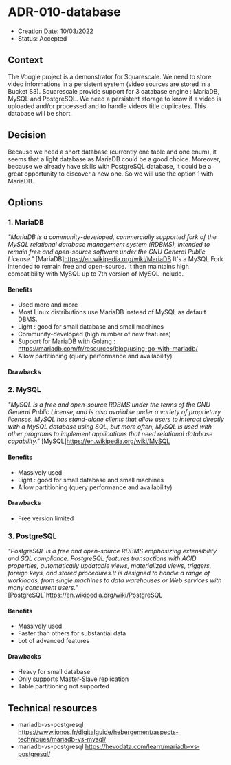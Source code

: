 # ADR-010-database

* Creation Date: 10/03/2022
* Status: Accepted

## Context
The Voogle project is a demonstrator for Squarescale. We need to store video informations in a persistent system (video sources are stored in a Bucket S3). Squarescale provide support for 3 database engine : MariaDB, MySQL and PostgreSQL. We need a persistent storage to know if a video is uploaded and/or processed and to handle videos title duplicates. This database will be short.

## Decision
Because we need a short database (currently one table and one enum), it seems that a light database as MariaDB could be a good choice. Moreover, because we already have skills with PostgreSQL database, it could be a great opportunity to discover a new one. So we will use the option 1 with MariaDB.

## Options

### 1. MariaDB
*"MariaDB is a community-developed, commercially supported fork of the MySQL relational database management system (RDBMS), intended to remain free and open-source software under the GNU General Public License."*
[MariaDB]https://en.wikipedia.org/wiki/MariaDB
It's a MySQL Fork intended to remain free and open-source. It then maintains high compatibility with MySQL up to 7th version of MySQL include.

#### Benefits
- Used more and more
- Most Linux distributions use MariaDB instead of MySQL as default DBMS.
- Light : good for small database and small machines
- Community-developed (high number of new features)
- Support for MariaDB with Golang : https://mariadb.com/fr/resources/blog/using-go-with-mariadb/
- Allow partitioning (query performance and availability)

#### Drawbacks

### 2. MySQL
*"MySQL is a free and open-source RDBMS under the terms of the GNU General Public License, and is also available under a variety of proprietary licenses.*
*MySQL has stand-alone clients that allow users to interact directly with a MySQL database using SQL, but more often, MySQL is used with other programs to implement applications that need relational database capability."*
[MySQL]https://en.wikipedia.org/wiki/MySQL

#### Benefits
- Massively used
- Light : good for small database and small machines
- Allow partitioning (query performance and availability)
  
#### Drawbacks
- Free version limited

### 3. PostgreSQL
*"PostgreSQL is a free and open-source RDBMS emphasizing extensibility and SQL compliance.*
*PostgreSQL features transactions with ACID properties, automatically updatable views, materialized views, triggers, foreign keys, and stored procedures.It is designed to handle a range of workloads, from single machines to data warehouses or Web services with many concurrent users."*
[PostgreSQL]https://en.wikipedia.org/wiki/PostgreSQL

#### Benefits
- Massively used
- Faster than others for substantial data
- Lot of advanced features

#### Drawbacks
- Heavy for small database
- Only supports Master-Slave replication
- Table partitioning not supported

## Technical resources
-  mariadb-vs-postgresql https://www.ionos.fr/digitalguide/hebergement/aspects-techniques/mariadb-vs-mysql/
-  mariadb-vs-postgresql https://hevodata.com/learn/mariadb-vs-postgresql/
